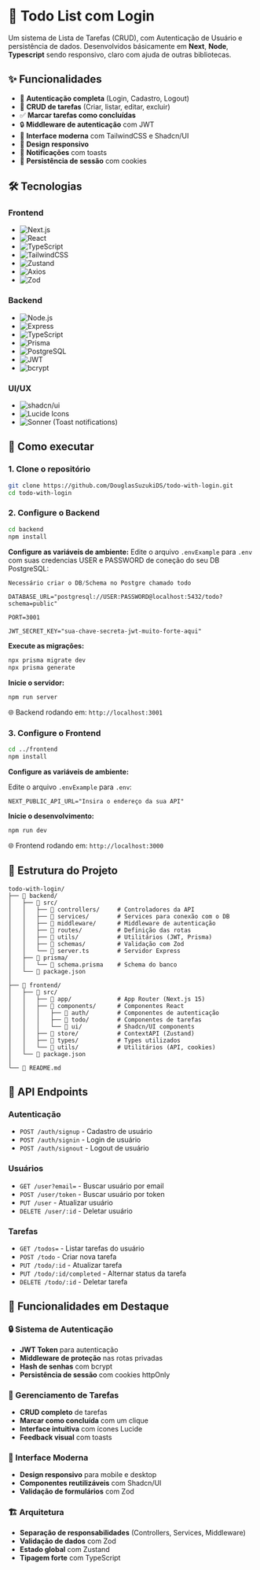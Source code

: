 # 📝 Todo List com Login

Um sistema de Lista de Tarefas (CRUD), com Autenticação de Usuário e persistência de dados. Desenvolvidos básicamente em **Next**, **Node**, **Typescript** sendo responsivo, claro com ajuda de outras bibliotecas.

## ✨ Funcionalidades

- 🔐 **Autenticação completa** (Login, Cadastro, Logout)
- 📝 **CRUD de tarefas** (Criar, listar, editar, excluir)
- ✅ **Marcar tarefas como concluídas**
- 🔒 **Middleware de autenticação** com JWT
- 🎨 **Interface moderna** com TailwindCSS e Shadcn/UI
- 📱 **Design responsivo**
- 🔔 **Notificações** com toasts
- 🍪 **Persistência de sessão** com cookies

## 🛠️ Tecnologias

### Frontend
- ![Next.js](https://img.shields.io/badge/Next.js-15.5.4-black?logo=next.js)
- ![React](https://img.shields.io/badge/React-19.1.0-blue?logo=react)
- ![TypeScript](https://img.shields.io/badge/TypeScript-5.x-blue?logo=typescript)
- ![TailwindCSS](https://img.shields.io/badge/TailwindCSS-4.x-38B2AC?logo=tailwind-css)
- ![Zustand](https://img.shields.io/badge/Zustand-5.0.8-FF6B6B?logo=zustand)
- ![Axios](https://img.shields.io/badge/Axios-1.12.2-5A29E4?logo=axios)
- ![Zod](https://img.shields.io/badge/Zod-4.1.11-3E67B1?logo=zod)

### Backend
- ![Node.js](https://img.shields.io/badge/Node.js-18+-green?logo=node.js)
- ![Express](https://img.shields.io/badge/Express-5.1.0-000000?logo=express)
- ![TypeScript](https://img.shields.io/badge/TypeScript-5.x-blue?logo=typescript)
- ![Prisma](https://img.shields.io/badge/Prisma-6.16.3-2D3748?logo=prisma)
- ![PostgreSQL](https://img.shields.io/badge/PostgreSQL-Latest-316192?logo=postgresql)
- ![JWT](https://img.shields.io/badge/JWT-9.0.2-000000?logo=jsonwebtokens)
- ![bcrypt](https://img.shields.io/badge/bcrypt-6.0.0-yellow?logo=security)

### UI/UX
- ![shadcn/ui](https://img.shields.io/badge/shadcn/ui-Latest-000000)
- ![Lucide Icons](https://img.shields.io/badge/Lucide-0.544.0-FF6B6B?logo=lucide)
- ![Sonner](https://img.shields.io/badge/Sonner-2.0.7-4CAF50) (Toast notifications)

## 🚀 Como executar

### 1. Clone o repositório
```bash
git clone https://github.com/DouglasSuzukiDS/todo-with-login.git
cd todo-with-login
```

### 2. Configure o Backend

```bash
cd backend
npm install
```

**Configure as variáveis de ambiente:**
Edite o arquivo `.envExample` para `.env` com suas credencias USER e PASSWORD de coneção do seu DB PostgreSQL:

```js
Necessário criar o DB/Schema no Postgre chamado todo
```
```env
DATABASE_URL="postgresql://USER:PASSWORD@localhost:5432/todo?schema=public"

PORT=3001

JWT_SECRET_KEY="sua-chave-secreta-jwt-muito-forte-aqui"
```

**Execute as migrações:**
```bash
npx prisma migrate dev
npx prisma generate
```

**Inicie o servidor:**
```bash
npm run server
```
🌐 Backend rodando em: `http://localhost:3001`

### 3. Configure o Frontend

```bash
cd ../frontend
npm install
```

**Configure as variáveis de ambiente:**

Edite o arquivo `.envExample` para `.env`:
```env
NEXT_PUBLIC_API_URL="Insira o endereço da sua API"
```

**Inicie o desenvolvimento:**
```bash
npm run dev
```
🌐 Frontend rodando em: `http://localhost:3000`

## 📁 Estrutura do Projeto

```
todo-with-login/
├── 📂 backend/
│   ├── 📂 src/
│   │   ├── 📂 controllers/     # Controladores da API
│   │   ├── 📂 services/        # Services para conexão com o DB
│   │   ├── 📂 middleware/      # Middleware de autenticação
│   │   ├── 📂 routes/          # Definição das rotas
│   │   ├── 📂 utils/           # Utilitários (JWT, Prisma)
│   │   ├── 📂 schemas/         # Validação com Zod
│   │   └── 📄 server.ts        # Servidor Express
│   ├── 📂 prisma/
│   │   └── 📄 schema.prisma    # Schema do banco
│   └── 📄 package.json
│
├── 📂 frontend/
│   ├── 📂 src/
│   │   ├── 📂 app/             # App Router (Next.js 15)
│   │   ├── 📂 components/      # Componentes React
│   │   │   ├── 📂 auth/        # Componentes de autenticação
│   │   │   ├── 📂 todo/        # Componentes de tarefas
│   │   │   └── 📂 ui/          # Shadcn/UI components
│   │   ├── 📂 store/           # ContextAPI (Zustand)
│   │   ├── 📂 types/           # Types utilizados
│   │   └── 📂 utils/           # Utilitários (API, cookies)
│   └── 📄 package.json
│
└── 📄 README.md
```

## 🔐 API Endpoints

### Autenticação
- `POST /auth/signup` - Cadastro de usuário
- `POST /auth/signin` - Login de usuário  
- `POST /auth/signout` - Logout de usuário

### Usuários
- `GET /user?email=` - Buscar usuário por email
- `POST /user/token` - Buscar usuário por token
- `PUT /user` - Atualizar usuário
- `DELETE /user/:id` - Deletar usuário

### Tarefas
- `GET /todos=` - Listar tarefas do usuário
- `POST /todo` - Criar nova tarefa
- `PUT /todo/:id` - Atualizar tarefa
- `PUT /todo/:id/completed` - Alternar status da tarefa
- `DELETE /todo/:id` - Deletar tarefa

## 🎯 Funcionalidades em Destaque

### 🔒 Sistema de Autenticação
- **JWT Token** para autenticação
- **Middleware de proteção** nas rotas privadas
- **Hash de senhas** com bcrypt
- **Persistência de sessão** com cookies httpOnly

### 📝 Gerenciamento de Tarefas
- **CRUD completo** de tarefas
- **Marcar como concluída** com um clique
- **Interface intuitiva** com ícones Lucide
- **Feedback visual** com toasts

### 🎨 Interface Moderna
- **Design responsivo** para mobile e desktop
- **Componentes reutilizáveis** com Shadcn/UI
- **Validação de formulários** com Zod

### 🏗️ Arquitetura
- **Separação de responsabilidades** (Controllers, Services, Middleware)
- **Validação de dados** com Zod
- **Estado global** com Zustand
- **Tipagem forte** com TypeScript